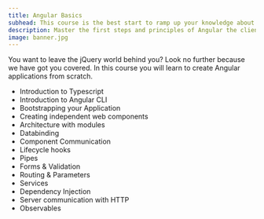 ```yaml
---
title: Angular Basics
subhead: This course is the best start to ramp up your knowledge about Angular and component driven web development.
description: Master the first steps and principles of Angular the client side framework for building modern web applications.
image: banner.jpg
---
```


You want to leave the jQuery world behind you? Look no further because we have got you covered. In this course you will learn to create Angular applications from scratch.

- Introduction to Typescript
- Introduction to Angular CLI
- Bootstrapping your Application
- Creating independent web components
- Architecture with modules
- Databinding
- Component Communication
- Lifecycle hooks
- Pipes
- Forms & Validation
- Routing & Parameters
- Services
- Dependency Injection
- Server communication with HTTP
- Observables